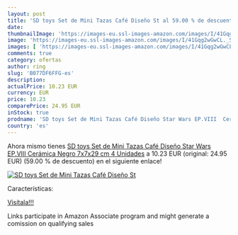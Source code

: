 ```yaml
---
layout: post
title: 'SD toys Set de Mini Tazas Café Diseño St al 59.00 % de descuento'
date: 
thumbnailImage: 'https://images-eu.ssl-images-amazon.com/images/I/41Gqg2wGwCL._SL200_.jpg'
image: 'https://images-eu.ssl-images-amazon.com/images/I/41Gqg2wGwCL._SL200_.jpg'
images: [ 'https://images-eu.ssl-images-amazon.com/images/I/41Gqg2wGwCL._SL200_.jpg' ]
comments: true
category: ofertas
author: ring
slug: 'B077DF6FFG-es'
description:
actualPrice: 10.23 EUR
currency: EUR
price: 10.23
comparePrice: 24.95 EUR
inStock: true
prodname: 'SD toys Set de Mini Tazas Café Diseño Star Wars EP.VIII  Cerámica  Negro  7x7x29 cm 4 Unidades'
country: 'es'
---
```


Ahora mismo tienes [SD toys Set de Mini Tazas Café Diseño Star Wars EP.VIII  Cerámica  Negro  7x7x29 cm 4 Unidades](https://www.amazon.es/dp/B077DF6FFG/?tag=tolees-21) a 10.23 EUR (original: 24.95 EUR) (59.00 %  de descuento) en el siguiente enlace!

[![SD toys Set de Mini Tazas Café Diseño St](https://images-eu.ssl-images-amazon.com/images/I/41Gqg2wGwCL._SL200_.jpg)](https://www.amazon.es/dp/B077DF6FFG/?tag=tolees-21)

Características:


[Visítala!!!](https://www.amazon.es/dp/B077DF6FFG/?tag=tolees-21)

Links participate in Amazon Associate program and might generate a comission on qualifying sales
